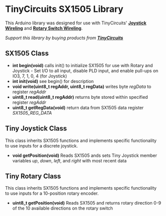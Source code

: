 # TinyCircuits SX1505 Library

This Arduino library was designed for use with TinyCircuits' **[Joystick Wireling](https://tinycircuits.com/collections/wireling-input-output/products/joystick-wireling)** and **[Rotary Switch Wireling](https://tinycircuits.com/collections/wireling-input-output/products/rotary-switch-wireling)**.

*Support this library by buying products from **[TinyCircuits](https://tinycircuits.com/)***

## SX1505 Class

* **int begin(void)**  calls init() to initialize SX1505 for use with Rotary and Joystick - Set I/O to all input, disable PLD input, and enable pull-ups on IO3, 7, 1, 0, 4 (for Joystick) 
* **int init(void)** see begin() for description
* **void write(uint8_t regAddr, uint8_t regData)** writes byte *regData* to register *regAddr*
* **uint8_t read(uint8_t regAddr)** returns byte stored within specified register *regAddr*
* **uint8_t getRegData(void)** return data from SX1505 data register *SX1505_REG_DATA*


## Tiny Joystick Class

This class inherits SX1505 functions and implements specific functionality to use inputs for a discrete joystick.

* **void getPosition(void)** Reads SX1505 ands sets Tiny Joystick member variables *up*, *down*, *left*, and *right* with most recent data


## Tiny Rotary Class

This class inherits SX1505 functions and implements specific functionality to use inputs for a 10-position rotary encoder.

* **uint8_t getPosition(void)** Reads SX1505 and returns rotary direction 0-9 of the 10 available directions on the rotary switch

	
	
	
	
	
